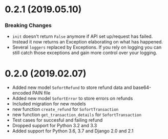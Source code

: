 # 0.2.1 (2019.05.10)

### Breaking Changes

- `init` doesn't return `False` anymore if API set up/request has failed. Instead it now returns an Exception elaborating on what has happened.
- Several `loggers` replaced by Exceptions. If you rely on logging you can still catch those exceptions and gain more control over your logging.


# 0.2.0 (2019.02.07)

- Added new model `SofortRefund` to store refund data and base64-encoded PAIN file
- Added new model `SofortError` to store errors on refunds
- Included migration for new models
- new function `create_refund` for `SofortTransaction`
- new function `get_transaction_details` for `SofortTransaction`
- Test cases for succesful and failing refund
- Dropped support for Python 3.2 and 3.3
- Added support for Python 3.6, 3.7 and Django 2.0 and 2.1

